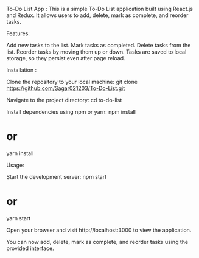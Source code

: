 To-Do List App : 
This is a simple To-Do List application built using React.js and Redux. It allows users to add, delete, mark as complete, and reorder tasks.

Features:

Add new tasks to the list.
Mark tasks as completed.
Delete tasks from the list.
Reorder tasks by moving them up or down.
Tasks are saved to local storage, so they persist even after page reload.

Installation :

Clone the repository to your local machine:
git clone  https://github.com/Sagar021203/To-Do-List.git

Navigate to the project directory:
cd to-do-list

Install dependencies using npm or yarn:
npm install
# or
yarn install

Usage:

Start the development server:
npm start
# or
yarn start

Open your browser and visit http://localhost:3000 to view the application.

You can now add, delete, mark as complete, and reorder tasks using the provided interface.

